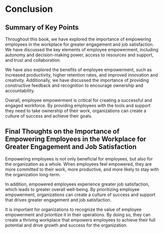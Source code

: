 # Conclusion

Summary of Key Points
---------------------

Throughout this book, we have explored the importance of empowering employees in the workplace for greater engagement and job satisfaction. We have discussed the key elements of employee empowerment, including autonomy and decision-making power, access to resources and support, and trust and collaboration.

We have also explored the benefits of employee empowerment, such as increased productivity, higher retention rates, and improved innovation and creativity. Additionally, we have discussed the importance of providing constructive feedback and recognition to encourage ownership and accountability.

Overall, employee empowerment is critical for creating a successful and engaged workforce. By providing employees with the tools and support they need to take ownership of their work, organizations can create a culture of success and achieve their goals.

Final Thoughts on the Importance of Empowering Employees in the Workplace for Greater Engagement and Job Satisfaction
---------------------------------------------------------------------------------------------------------------------

Empowering employees is not only beneficial for employees, but also for the organization as a whole. When employees feel empowered, they are more committed to their work, more productive, and more likely to stay with the organization long-term.

In addition, empowered employees experience greater job satisfaction, which leads to greater overall well-being. By prioritizing employee empowerment, organizations can create a culture of success and support that drives greater engagement and job satisfaction.

It is important for organizations to recognize the value of employee empowerment and prioritize it in their operations. By doing so, they can create a thriving workplace that empowers employees to achieve their full potential and drive growth and success for the organization.